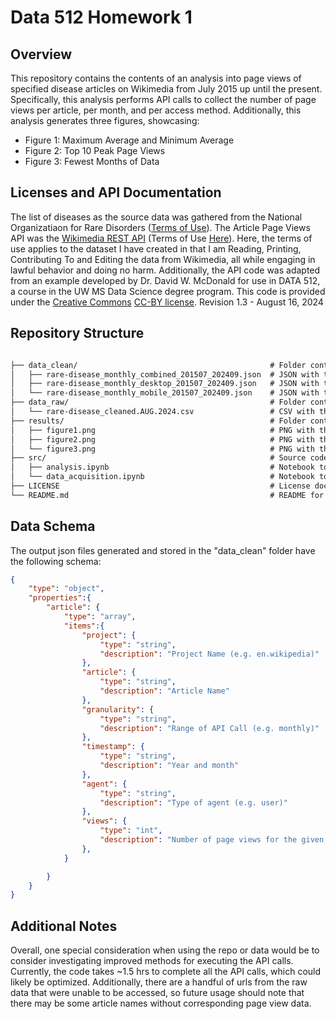 # Data 512 Homework 1
## Overview
This repository contains the contents of an analysis into page views of specified disease articles on Wikimedia from July 2015 up until the present. Specifically, this analysis performs API calls to collect the number of page views per article, per month, and per access method. Additionally, this analysis generates three figures, showcasing:
- Figure 1: Maximum Average and Minimum Average
- Figure 2: Top 10 Peak Page Views
- Figure 3: Fewest Months of Data

## Licenses and API Documentation
The list of diseases as the source data was gathered from the National Organizatiaon for Rare Disorders ([Terms of Use](https://rarediseases.org/terms-conditions/)). The Article Page Views API  was the [Wikimedia REST API](https://www.mediawiki.org/wiki/Wikimedia_REST_API) (Terms of Use [Here](https://foundation.wikimedia.org/wiki/Policy:Terms_of_Use)). Here, the terms of use applies to the dataset I have created in that I am Reading, Printing, Contributing To and Editing the data from Wikimedia, all while engaging in lawful behavior and doing no harm. Additionally, the API code was adapted from an example developed by Dr. David W. McDonald for use in DATA 512, a course in the UW MS Data Science degree program. This code is provided under the [Creative Commons](https://creativecommons.org) [CC-BY license](https://creativecommons.org/licenses/by/4.0/). Revision 1.3 - August 16, 2024


## Repository Structure
```markdown

├── data_clean/                                           # Folder containing the cleaned data
│   ├── rare-disease_monthly_combined_201507_202409.json  # JSON with the page view counts for both access types (mobile and desktop)
│   ├── rare-disease_monthly_desktop_201507_202409.json   # JSON with the page view counts for mobile
│   └── rare-disease_monthly_mobile_201507_202409.json    # JSON with the page view counts for desktop
├── data_raw/                                             # Folder containing the raw data
│   └── rare-disease_cleaned.AUG.2024.csv                 # CSV with the article names
├── results/                                              # Folder containing the generated figures
│   ├── figure1.png                                       # PNG with the Maximum Average and Minimum Average figure
│   ├── figure2.png                                       # PNG with the Top 10 Peak Page Views figure
│   └── figure3.png                                       # PNG with the Fewest Months of Data figure
├── src/                                                  # Source code
│   ├── analysis.ipynb                                    # Notebook to perform the data processing and graphing of the three figures
│   └── data_acquisition.ipynb                            # Notebook to perform the API calls and generate the cleaned data for the different access types
├── LICENSE                                               # License documentation
└── README.md                                             # README for the repo
```

## Data Schema
The output json files generated and stored in the "data_clean" folder have the following schema:

```json
{
    "type": "object",
    "properties":{
        "article": {
            "type": "array",
            "items":{
                "project": {
                    "type": "string",
                    "description": "Project Name (e.g. en.wikipedia)"
                },
                "article": {
                    "type": "string",
                    "description": "Article Name"
                },
                "granularity": {
                    "type": "string",
                    "description": "Range of API Call (e.g. monthly)"
                },
                "timestamp": {
                    "type": "string",
                    "description": "Year and month"
                },
                "agent": {
                    "type": "string",
                    "description": "Type of agent (e.g. user)"
                },
                "views": {
                    "type": "int",
                    "description": "Number of page views for the given timestamp and article"
                },                
            }

        }
    }
}

```
## Additional Notes
Overall, one special consideration when using the repo or data would be to consider investigating improved methods for executing the API calls. Currently, the code takes ~1.5 hrs to complete all the API calls, which could likely be optimized. Additionally, there are a handful of urls from the raw data that were unable to be accessed, so future usage should note that there may be some article names without corresponding page view data.
